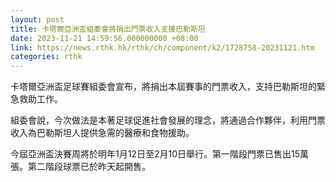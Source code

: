 ```yaml
---
layout: post
title: 卡塔爾亞洲盃組委會將捐出門票收入支援巴勒斯坦
date: 2023-11-21 14:59:56.000000000 +08:00
link: https://news.rthk.hk/rthk/ch/component/k2/1728758-20231121.htm
categories: rthk
---
```


卡塔爾亞洲盃足球賽組委會宣布，將捐出本屆賽事的門票收入，支持巴勒斯坦的緊急救助工作。

組委會說，今次做法是本著足球促進社會發展的理念，將通過合作夥伴，利用門票收入為巴勒斯坦人提供急需的醫療和食物援助。

今屆亞洲盃決賽周將於明年1月12日至2月10日舉行。第一階段門票已售出15萬張。第二階段球票已於昨天起開售。
